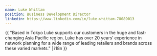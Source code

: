 ```yaml
---
name: Luke Whittam
position: Business Development Director
linkedin: https://www.linkedin.com/in/luke-whittam-78089013
---
```


{{ "Based in Tokyo Luke supports our customers in the huge and fast-changing Asia Pacific region. Luke has over 20 years’ experience in network planning for a wide range of leading retailers and brands across these varied markets." | i18n }}

